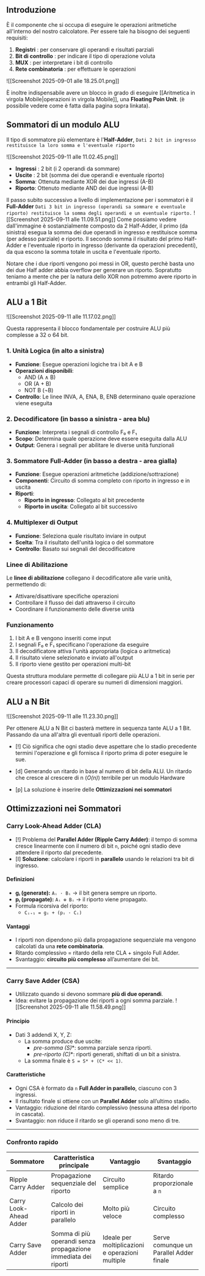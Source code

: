
## Introduzione
È il componente che si occupa di eseguire le operazioni aritmetiche all'interno del nostro calcolatore.
Per essere tale ha bisogno dei seguenti requisiti:
1. **Registri** : per conservare gli operandi e risultati parziali 
2. **Bit di controllo** : per indicare il tipo di operazione voluta
3. **MUX** : per interpretare i bit di controllo
4. **Rete combinatoria**  : per effettuare le operazioni

![[Screenshot 2025-09-01 alle 18.25.01.png]]

È inoltre indispensabile avere un blocco in grado di eseguire [[Aritmetica in virgola Mobile|operazioni in virgola Mobile]], una **Floating Poin Unit**. (è possibile vedere come è fatta dalla pagina sopra linkata).

## Sommatori di un modulo ALU

Il tipo di sommatore più elementare è l'**Half-Adder**, 
``Dati 2 bit in ingresso restituisce la loro somma e l'eventuale riporto``

![[Screenshot 2025-09-11 alle 11.02.45.png]]


- **Ingressi** : 2 bit (i 2 operandi da sommare)
- **Uscite** : 2 bit (somma dei due operandi e eventuale riporto)
- **Somma**: Ottenuta mediante XOR dei due ingressi (A-B)
- **Riporto**: Ottenuto mediante AND dei due ingressi (A-B) 

Il passo subito successivo a livello di implementazione per i sommatori è il **Full-Adder**
``Dati 3 bit in ingresso (operandi sa sommare e eventuale riporto) restituisce la somma degli operandi e un eventuale riporto.``
![[Screenshot 2025-09-11 alle 11.09.51.png]]
Come possiamo vedere dall'immagine è sostanzialmente composto da 2 Half-Adder, il primo (da sinistra) esegua la somma dei due operandi in ingresso e restituisce somma (per adesso parziale) e riporto. 
Il secondo somma il risultato del primo Half-Adder e l'eventuale riporto in ingresso (derivante da operazioni precedenti), da qua escono la somma totale in uscita e l'eventuale riporto.

Notare che i due riporti vengono poi messi in OR, questo perchè basta uno dei due Half adder abbia overflow per generare un riporto. Sopratutto teniamo a mente che per la natura dello XOR non potremmo avere riporto in entrambi gli Half-Adder.

## ALU a 1 Bit

![[Screenshot 2025-09-11 alle 11.17.02.png]]

Questa rappresenta il blocco fondamentale per costruire ALU più complesse a 32 o 64 bit.
### 1. Unità Logica (in alto a sinistra)

- **Funzione**: Esegue operazioni logiche tra i bit A e B
- **Operazioni disponibili**:
    - AND (A ∧ B)
    - OR (A + B)
    - NOT B (¬B)
- **Controllo**: Le linee INVA, A, ENA, B, ENB determinano quale operazione viene eseguita

### 2. Decodificatore (in basso a sinistra - area blu)

- **Funzione**: Interpreta i segnali di controllo F₀ e F₁
- **Scopo**: Determina quale operazione deve essere eseguita dalla ALU
- **Output**: Genera i segnali per abilitare le diverse unità funzionali

### 3. Sommatore Full-Adder (in basso a destra - area gialla)

- **Funzione**: Esegue operazioni aritmetiche (addizione/sottrazione)
- **Componenti**: Circuito di somma completo con riporto in ingresso e in uscita
- **Riporti**:
    - **Riporto in ingresso**: Collegato al bit precedente
    - **Riporto in uscita**: Collegato al bit successivo

### 4. Multiplexer di Output

- **Funzione**: Seleziona quale risultato inviare in output
- **Scelta**: Tra il risultato dell'unità logica o del sommatore
- **Controllo**: Basato sui segnali del decodificatore

### Linee di Abilitazione

Le **linee di abilitazione** collegano il decodificatore alle varie unità, permettendo di:

- Attivare/disattivare specifiche operazioni
- Controllare il flusso dei dati attraverso il circuito
- Coordinare il funzionamento delle diverse unità

### Funzionamento

1. I bit A e B vengono inseriti come input
2. I segnali F₀ e F₁ specificano l'operazione da eseguire
3. Il decodificatore attiva l'unità appropriata (logica o aritmetica)
4. Il risultato viene selezionato e inviato all'output
5. Il riporto viene gestito per operazioni multi-bit

Questa struttura modulare permette di collegare più ALU a 1 bit in serie per creare processori capaci di operare su numeri di dimensioni maggiori.


## ALU a N Bit

![[Screenshot 2025-09-11 alle 11.23.30.png]]

Per ottenere ALU a N Bit ci basterà mettere in sequenza tante ALU a 1 Bit.
Passando da una all'altra gli eventuali riporti delle operazioni.

- [!]  Ciò significa che ogni stadio deve aspettare che lo stadio precedente termini l'operazione e gli fornisca il riporto prima di poter eseguire le sue.
- [d] Generando un ritardo in base al numero di bit della ALU. Un ritardo che cresce al crescere di n (*O(n)*) terribile per un modulo Hardware 

- [p] La soluzione è inserire delle **Ottimizzazioni nei sommatori**

## Ottimizzazioni nei Sommatori


### Carry Look-Ahead Adder (CLA) 
- [!]    Problema del **Parallel Adder (Ripple Carry Adder)**: il tempo di somma cresce linearmente con il numero di bit `n`, poiché ogni stadio deve attendere il riporto dal precedente.
- [I] **Soluzione**: calcolare i riporti in **parallelo** usando le relazioni tra bit di ingresso.

#### Definizioni
- **gᵢ (generate):** `Aᵢ · Bᵢ` → il bit genera sempre un riporto.
- **pᵢ (propagate):** `Aᵢ ⊕ Bᵢ` → il riporto viene propagato.
- Formula ricorsiva del riporto:
  - `Cᵢ₊₁ = gᵢ + (pᵢ · Cᵢ)`

#### Vantaggi
- I riporti non dipendono più dalla propagazione sequenziale ma vengono calcolati da una **rete combinatoria**.
- Ritardo complessivo = ritardo della rete CLA + singolo Full Adder.
- Svantaggio: **circuito più complesso** all’aumentare dei bit.

---

### Carry Save Adder (CSA) 
- Utilizzato quando si devono sommare **più di due operandi**.
- Idea: evitare la propagazione dei riporti a ogni somma parziale.
![[Screenshot 2025-09-11 alle 11.58.49.png]]
#### Principio
- Dati 3 addendi X, Y, Z:
  - La somma produce due uscite:
    - **pre-somma (S*)**: somma parziale senza riporti.
    - **pre-riporto (C*)**: riporti generati, shiftati di un bit a sinistra.
  - La somma finale è `S = S* + (C* << 1)`.

#### Caratteristiche
- Ogni CSA è formato da `n` **Full Adder in parallelo**, ciascuno con 3 ingressi.
- Il risultato finale si ottiene con un **Parallel Adder** solo all’ultimo stadio.
- Vantaggio: riduzione del ritardo complessivo (nessuna attesa del riporto in cascata).
- Svantaggio: non riduce il ritardo se gli operandi sono meno di tre.

---

### Confronto rapido
| Sommatore              | Caratteristica principale                                      | Vantaggio                                        | Svantaggio                              |
| ---------------------- | -------------------------------------------------------------- | ------------------------------------------------ | --------------------------------------- |
| Ripple Carry Adder     | Propagazione sequenziale del riporto                           | Circuito semplice                                | Ritardo proporzionale a `n`             |
| Carry Look-Ahead Adder | Calcolo dei riporti in parallelo                               | Molto più veloce                                 | Circuito complesso                      |
| Carry Save Adder       | Somma di più operandi senza propagazione immediata dei riporti | Ideale per moltiplicazioni e operazioni multiple | Serve comunque un Parallel Adder finale |
